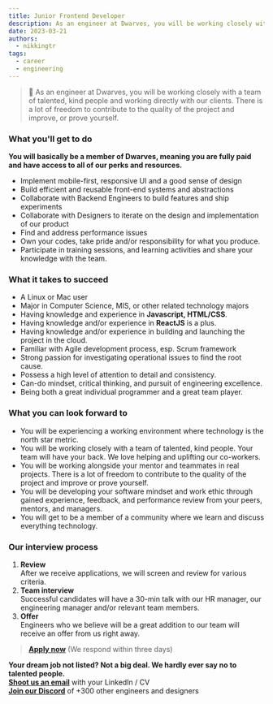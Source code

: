 ```yaml
---
title: Junior Frontend Developer
description: As an engineer at Dwarves, you will be working closely with a team of talented, kind people and working directly with our clients. There is a lot of freedom to contribute to the quality of the project and improve, or prove yourself
date: 2023-03-21
authors:
  - nikkingtr
tags:
  - career
  - engineering
---
```


> 🤝 As an engineer at Dwarves, you will be working closely with a team of talented, kind people and working directly with our clients. There is a lot of freedom to contribute to the quality of the project and improve, or prove yourself.

### What you'll get to do

**You will basically be a member of Dwarves, meaning you are fully paid and have access to all of our perks and resources.**

- Implement mobile-first, responsive UI and a good sense of design
- Build efficient and reusable front-end systems and abstractions
- Collaborate with Backend Engineers to build features and ship experiments
- Collaborate with Designers to iterate on the design and implementation of our product
- Find and address performance issues
- Own your codes, take pride and/or responsibility for what you produce.
- Participate in training sessions, and learning activities and share your knowledge with the team.

### What it takes to succeed

- A Linux or Mac user
- Major in Computer Science, MIS, or other related technology majors
- Having knowledge and experience in **Javascript, HTML/CSS**.
- Having knowledge and/or experience in **ReactJS** is a plus.
- Having knowledge and/or experience in building and launching the project in the cloud.
- Familiar with Agile development process, esp. Scrum framework
- Strong passion for investigating operational issues to find the root cause.
- Possess a high level of attention to detail and consistency.
- Can-do mindset, critical thinking, and pursuit of engineering excellence.
- Being both a great individual programmer and a great team player.

### What you can look forward to

- You will be experiencing a working environment where technology is the north star metric.
- You will be working closely with a team of talented, kind people. Your team will have your back. We love helping and uplifting our co-workers.
- You will be working alongside your mentor and teammates in real projects. There is a lot of freedom to contribute to the quality of the project and improve or prove yourself.
- You will be developing your software mindset and work ethic through gained experience, feedback, and performance review from your peers, mentors, and managers.
- You will get to be a member of a community where we learn and discuss everything technology.

### Our interview process

1. **Review**<br>After we receive applications, we will screen and review for various criteria.
2. **Team interview**<br>Successful candidates will have a 30-min talk with our HR manager, our engineering manager and/or relevant team members.
3. **Offer**<br>Engineers who we believe will be a great addition to our team will receive an offer from us right away.

> **[Apply now](mailtospawnd.foundation)** (We respond within three days)

**Your dream job not listed? Not a big deal. We hardly ever say no to talented people.**\
[**Shoot us an email**](mailtospawnd.foundation) with your LinkedIn / CV\
[**Join our Discord**](https://discord.gg/dfoundation) of +300 other engineers and designers
